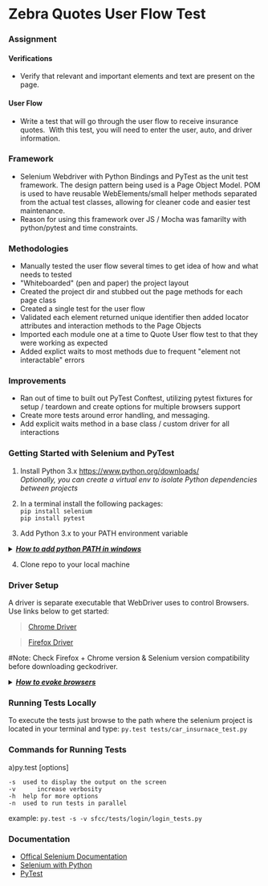 # Zebra Quotes User Flow Test
### Assignment
#### Verifications
- Verify that relevant and important elements and text are present on the page.
#### User Flow
- Write a test that will go through the user flow to receive insurance quotes.  With this test, you will need to enter the user, auto, and driver information.

### Framework
- Selenium Webdriver with Python Bindings and PyTest as the unit test framework.  The design pattern being used is a Page Object Model.  POM is used to have reusable WebElements/small helper methods separated from the actual test classes, allowing for cleaner code and easier test maintenance.
- Reason for using this framework over JS / Mocha was famarilty with python/pytest and time constraints.

### Methodologies
- Manually tested the user flow several times to get idea of how and what needs to tested
- "Whiteboarded" (pen and paper) the project layout
- Created the project dir and stubbed out the page methods for each page class
- Created a single test for the user flow
- Validated each element returned unique identifier then added locator attributes and interaction methods to the Page Objects
- Imported each module one at a time to Quote User flow test to that they were working as expected
- Added explict waits to most methods due to frequent "element not interactable" errors
### Improvements
- Ran out of time to built out PyTest Conftest, utilizing pytest fixtures for setup / teardown and create options for multiple browsers support
- Create more tests around error handling, and messaging.
- Add explicit waits method in a base class / custom driver for all interactions

### Getting Started with Selenium and PyTest 
1. Install Python 3.x
https://www.python.org/downloads/  
*Optionally, you can create a virtual env to isolate Python dependencies between projects*

2. In a terminal install the following packages:  
`pip install selenium`  
`pip install pytest`  

3. Add Python 3.x to your PATH environment variable
<details>
<summary>
<b><i><u>How to add python PATH in windows</u></i></b>
</summary>
<p>
	
- Search 'env'
- Edit the System Environment Variables
- Click on 'Environment Variables' button
- Click on 'New' in the System Variable section
- Enter `PYTHONPATH` in the Variable name field
- Enter in the Variable value field `C:\Python[version];C:\Python[version]\DLLs;C:\Python[version]\lib;C:\Python[version]\Scripts;`
- Select and click Edit on 'path' the list of system variables
- add `%PYTHONPATH%` to the end existing Path variable value
- open a terminal /cmd promp and type `python`.  Should be able to run the interpreter and see the python version

</p>
</details>

4. Clone repo to your local machine

### Driver Setup
 A driver is separate executable that WebDriver uses to control Browsers.  Use links below to get started:
   > [Chrome Driver](https://sites.google.com/a/chromium.org/chromedriver/getting-started)

   > [Firefox Driver](https://github.com/mozilla/geckodriver/releases)
   	
#Note: Check Firefox + Chrome version & Selenium version compatibility before downloading geckodriver.
<details>
<summary>
<b><i><u>How to evoke browsers</u></i></b>
</summary>
<p>
	
- download chromedriver and extract the file
- copy file in desired location > Add path to executable_path variable in your tests
- `driver = webdriver.Chrome(executable_path = 'C:\\chromedriver.exe')`

</p>
</details>

### Running Tests Locally
To execute the tests just browse to the path where the selenium project is located in your terminal and type:
`py.test tests/car_insurnace_test.py`

### Commands for Running Tests

a)py.test [options]

	-s	used to display the output on the screen	
	-v      increase verbosity
	-h	help for more options 
	-n 	used to run tests in parallel
  example: `py.test -s -v sfcc/tests/login/login_tests.py`

### Documentation
- [Offical Selenium Documentation](https://selenium.dev/documentation/en/)
- [Selenium with Python](https://selenium-python.readthedocs.io/index.html)
- [PyTest](https://docs.pytest.org/en/latest/index.html)

